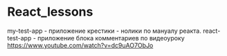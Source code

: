 # React_lessons

my-test-app - приложение крестики - нолики по мануалу реакта.
react-test-app - приложение блока комментариев по видеоуроку https://www.youtube.com/watch?v=dc9uAO7ObJo
